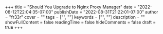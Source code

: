 +++
title = "Should You Upgrade to Nginx Proxy Manager"
date = "2022-08-12T22:04:35-07:00"
publishDate = "2022-08-31T21:22:01-07:00"
author = "fr33r"
cover = ""
tags = ["", ""]
keywords = ["", ""]
description = ""
showFullContent = false
readingTime = false
hideComments = false
draft = true
+++

